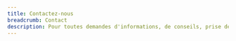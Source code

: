 ```yaml
---
title: Contactez-nous
breadcrumb: Contact
description: Pour toutes demandes d'informations, de conseils, prise de rendez-vous ou en cas d'urgences, contactez nous par téléphone.
---
```

